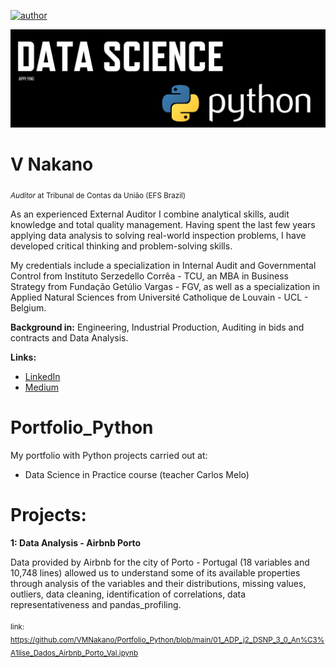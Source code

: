 [![author](https://img.shields.io/badge/author-vnakano-blue.svg)](https://www.linkedin.com/in/val%C3%A9ria-n-13030747/) 

<p align="center">
  <img src="DataScience_Python.jpg" >
</p>

# V Nakano
<sub>*Auditor* at Tribunal de Contas da União (EFS Brazil)</sub>

As an experienced External Auditor I combine analytical skills, audit knowledge and total quality management. Having spent the last few years applying data analysis to solving real-world inspection problems, I have developed critical thinking and problem-solving skills.

My credentials include a specialization in Internal Audit and Governmental Control from Instituto Serzedello Corrêa - TCU, an MBA in Business Strategy from Fundação Getúlio Vargas - FGV, as well as a specialization in Applied Natural Sciences from Université Catholique de Louvain - UCL - Belgium.

**Background in:** Engineering, Industrial Production, Auditing in bids and contracts and Data Analysis.

**Links:**
* [LinkedIn](https://www.linkedin.com/in/val%C3%A9ria-n-13030747/)
* [Medium](https://www.medium.com)

# Portfolio_Python

My portfolio with Python projects carried out at:
- Data Science in Practice course (teacher Carlos Melo)

# Projects:

**1: Data Analysis - Airbnb Porto**

Data provided by Airbnb for the city of Porto - Portugal (18 variables and 10,748 lines) allowed us to understand some of its available properties through analysis of the variables and their distributions, missing values, outliers, data cleaning, identification of correlations, data representativeness and pandas_profiling.

<sub>link: https://github.com/VMNakano/Portfolio_Python/blob/main/01_ADP_j2_DSNP_3_0_An%C3%A1lise_Dados_Airbnb_Porto_Val.ipynb<sub>
